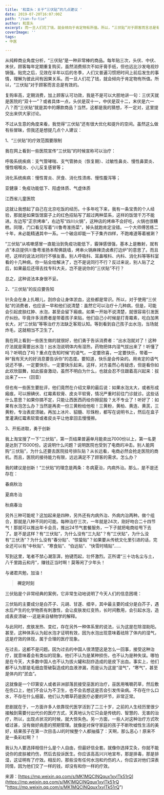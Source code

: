 ```yaml
---
title: '和菜头：关于“三伏贴”的几点建议 '
date: 2019-07-20T16:07:00Z
path: "/san-fu-tie"
author: 和菜头
excerpt: 而一旦人们花了钱，就会倾向于肯定物有所值。所以，“三伏贴”对于顾客而言总是有效的。
coverImage: ''
tags:
- 中医

---
```

从纯粹商业角度分析，“三伏贴”是一种非常棒的商品。每年贴三次，头伏、中伏、末伏，顾客每年定期重复购买，虽然消费频次不如牙膏手纸，但也远比沙发电视炒锅强。贴完之后，见效在半年以后的冬季，人们又普遍习惯把时间上前后发生的事情，理解为彼此间有因果关系。而一旦人们花了钱，就会倾向于肯定物有所值。所以，“三伏贴”对于顾客而言总是有效的。

复购率高，定期消费，加上顾客认可功效，我是不是可以大胆地讲一句：三伏天就是医院的“双十一”？或者具体一点，头伏是双十一，中伏是双十二，末伏是六一八？而“三伏贴”就是其中的爆款商品？当然，这都是我的猜想，不一定对，这里提交出来供大家讨论。

不过从生意的角度来看，我觉得“三伏贴”还有很大优化和提升的空间。虽然这么做有些冒昧，但我还是想提几点个人建议：

1、“三伏贴”的疗效范围要限制

我在网上看到一些医院宣传“三伏贴”的时候宣称可以治疗：

呼吸系统疾病：支气管哮喘、支气管肺炎（恢复期）、过敏性鼻炎、慢性鼻窦炎、慢性咽喉炎、小儿反复感冒等；

消化系统疾病：慢性胃炎、厌食、消化性溃疡、慢性腹泻等；

亚健康：免疫功能低下、阳虚体质、气虚体质

江西省儿童医院

这就让我想起了自己在北京吃饭的经历。十多年吃下来，我有一条宝贵的个人经验，那就是如果饭馆窗子上的红色招贴写了超过两种菜系，这样的饭馆千万不能进。左边写“正宗烤串”，右边写“四川火锅”，这种店的烤串不会好吃，火锅也很糟糕。同理，门口看见写着“川鲁粤淮扬菜”，掉头就跑肯定没错。一个大师傅苦练二十年，未必能精通其中一系。一个破店却能一下子集齐四样，不跑难道等着被涮？

“三伏贴”从咳嗽感冒一直能治到免疫功能低下，霰弹感很强，基本上是散射，就有点“本店提供川鲁粤淮扬本帮佛跳墙，烤串火锅麻辣烫卤煮打边炉”的意思了。而且吧，这样的说法对同行不够友善。别人呼吸科、耳鼻喉科、内科、消化科等等科室看的十几种病，你一贴全给解决了，岂不是说同行不行？反过来说，别人贴了之后，如果最后还得去找专科大夫，岂不是说你的“三伏贴”不行？

总之，这种说法本身很不妥。

2、“三伏贴”的反应要告知

针灸会在身上扎眼儿，刮痧会让身体淤血，这些都是常识。所以，对于使用“三伏贴”的消费者，也应该一早和他们说清楚：虽然它可以治疗十几种病，但是，可能会引起皮肤红肿、水泡，甚至会留下瘢痕。如果一开始不说清楚，就很容易引发医疗纠纷。毕竟许多消费者是带着孩子来贴，他们自己小时候是打青霉素，吃白加黑长大，对“三伏贴”等等治疗方法缺乏客观认知。等到看到自己孩子出水泡，当场就炸毛，这就相当不卫生了。

我在网上看到一些医生做的就很好，他们勇于告诉消费者：“出水泡就对了！这种疗法就是需要出水泡！出水泡说明体内有湿热，药物把体内湿气拔出来了！听懂了吗？听明白了吗？重点在告知时候”的语气，一定要欣喜，一定要快乐，带着一种“我有天大的好消息要告诉你”的态度。要知道，快乐是会传染的。用肯定的语气说还不够，一定要快乐，一定要快乐起来。这样，对方虽然心有疑虑，但是看你如此欢欣鼓舞，如此振奋激动，虽然不明白为什么，也就会忍不住跟着高兴起来：拔出来了\~\~\~（回音）

但也有一些医生要批评，他们竟然在介绍文章的最后说：如果水泡太大，或者形成瘢痕，可以擦碘伏、红霉素软膏、皮炎平软膏，情况严重时前往门诊就诊。这些话什么意思？如果你搞不定，只能让西医西药给你擦屁股？太不专业了！听好了：如果有水泡怎么办？当然是再卖一份三黄粉给他啦！三黄粉，黄柏、黄连、黄芪，三黄粉，专治表皮溃破。再加上冰片、貂髓、珍珠粉，都写在说明书上，然后在盒子里灌满红霉素软膏或者皮炎平让他拿回去慢慢擦。

3、开拓进取，勇于创新

我上淘宝搜了一下“三伏贴”，第一页结果普遍单月能卖出7000份以上，第一名更是达到了15000份。这说明什么问题？说明医院也受到了电商的冲击。别人能网购“三伏贴”，为什么还要去医院挂号排队贴？从长远看，电商必然会抢走医院的商机。而且，医院的接待能力有限，远远满足不了顾客的需求。怎么办？

我的建议是创新！“三伏贴”的理念是两条：冬病夏治，内病外治。那么，是不是还存在：

春病秋治

夏病冬治

秋病春治

另外三种可能呢？这加起来是四种，另外还有内病外治、外病内治两种。做个组合，那就是八种不同的可能。每种治疗三次，一年就是24次，刚好吻合二十四节气！那就可以推出年卡会员，推出24节气套餐服务，一下子就把电商给甩下去了。是不是这样？有“三伏贴”，为什么没有“三九贴”？有“三伏贴”，为什么没有“三伏汤”？为什么没有“春分贴”、“惊蛰贴”？如果要从传统文化里引进的话，完全还可以有“中秋贴”、“寒食贴”、“伯远贴”、“快雪时晴贴”......

写到这里，笔者不禁心潮澎湃，拍键而起，壮怀激烈。正所谓“三十功名尘与土，八千里路云和月”，赚钱正当时啊！莫等闲了少年头！

与诸君共勉，加油！

> **禅定时刻**

三伏贴是个非常经典的案例，它非常生动地说明了今天人们的信息困境：

三伏贴的主要成分是白芥子、元胡、甘遂、细辛，其中最主要的成分是白芥子，遇水后产生的化学物质有刺激性，会让皮肤发红变热，长时间敷用，会引起水泡，造成表皮溃破---这是来自植物学的解释。

与此同时，皮肤发热、变红，存在另外一种体系里的说法，认为这是在除湿助阳。甚至，这种体系认为起水泡才证明有效，因为水泡出现意味着祛除了体内的湿气，这是疗效的体现，属于合理的医疗现象。

在过去，这都不是问题。因为过去的中国人很清楚这是怎么一回事，接受这种治疗，就意味着会有类似的现象。他们不认为是某种损伤，也不认为是种失误。哪怕是在今天，大多数中国人也不认为拔火罐和刮痧造成的是皮下出血。事实上，他们都不认为那是毛细血管破裂造成的血液渗漏，而是认为这是“湿气”，“寒气”，甚至是体内的“淤血”。

这就像是一个印第安人或者非洲部落民接受巫医的治疗，巫医用嘴嚼药草，然后敷在伤口上，他们不会认为不卫生，也不会去想这是否会引发传染病。不存在什么口水，不存在什么细菌，他们认为嚼草药是医疗必要的环节，非常正常。

悲剧就在于，一方面许多人依靠现代医学活到了二三十岁，之前的人生经历里很少接触到需要付出代价的医疗方式，天真地认为它只会是传统的、智慧的、无害的治疗，所以，出现点状况的时候，就大惊失色。另一方面，一些人对这种治疗方式吹嘘过甚，没有做好病患的预期管理。就像是对保守家庭的孩子不断吹嘘性生活的美好，结果孩子在第一次目击JJ的时候整个人都抽搐了：天啊，那么恶心！原来不是一条彩虹啊？！

我认为人要选择相信什么是个人自由，但最好信全套。就像你选择艾灸，你就不能说你的皮肤被灼伤，然后去投诉医生。你应该高高兴兴地宣布，那是排毒，那是排湿，这证明有了疗效。相反的，那些没有任何水泡和灼伤的人，你应该对他们深表同情，因为他们交了一样的钱，却没有和你一样的疗效。

来源：[https://mp.weixin.qq.com/s/MK1MQCINQqux1xylTk51rQ](https://mp.weixin.qq.com/s/MK1MQCINQqux1xylTk51rQ "https://mp.weixin.qq.com/s/MK1MQCINQqux1xylTk51rQ")